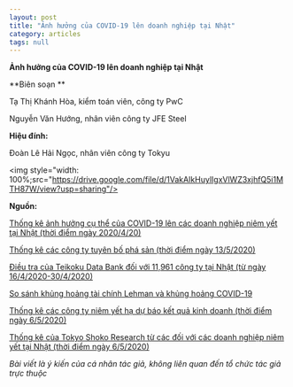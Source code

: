 ```yaml
---
layout: post
title: "Ảnh hưởng của COVID-19 lên doanh nghiệp tại Nhật"
category: articles
tags: null
---
```

**Ảnh hưởng của COVID-19 lên doanh nghiệp tại Nhật**







**Biên soạn **


Tạ Thị Khánh Hòa, kiểm toán viên, công ty PwC

Nguyễn Văn Hướng, nhân viên công ty JFE Steel



**Hiệu đính:**



Đoàn Lê Hải Ngọc, nhân viên công ty Tokyu



<img style="width: 100%;src="https://drive.google.com/file/d/1VakAIkHuylIgxVlWZ3xjhfQ5i1MTH87W/view?usp=sharing"/> 





**Nguồn:**



[Thống kê ảnh hưởng cụ thể của COVID-19 lên các doanh nghiệp niêm yết tại Nhật (thời điểm ngày 2020/4/20)](http://www.tdb.co.jp/report/watching/press/pdf/p200412.pdf)



[Thống kê các công ty tuyên bố phá sản (thời điểm ngày 13/5/2020)](https://www.tdb.co.jp/tosan/covid19/)



[Điều tra của Teikoku Data Bank đối với 11,961 công ty tại Nhật (từ ngày 16/4/2020-30/4/2020)](https://www.tdb.co.jp/report/watching/press/p200501.html)



[So sánh khủng hoảng tài chính Lehman và khủng hoảng COVID-19](https://www.tdb.co.jp/report/watching/press/pdf/sp200303.pdf)



[Thống kê các công ty niêm yết hạ dự báo kết quả kinh doanh (thời điểm ngày 6/5/2020)](https://www.tdb.co.jp/report/watching/press/pdf/p200502.pdf)



[Thống kê của Tokyo Shoko Research từ các đối với các doanh nghiệp niêm yết tại Nhật (thời điểm ngày 6/5/2020)](https://www.tsr-net.co.jp/news/analysis/20200507_01.html)







_Bài viết là ý kiến của cá nhân tác giả, không liên quan đến tổ chức tác giả trực thuộc_

